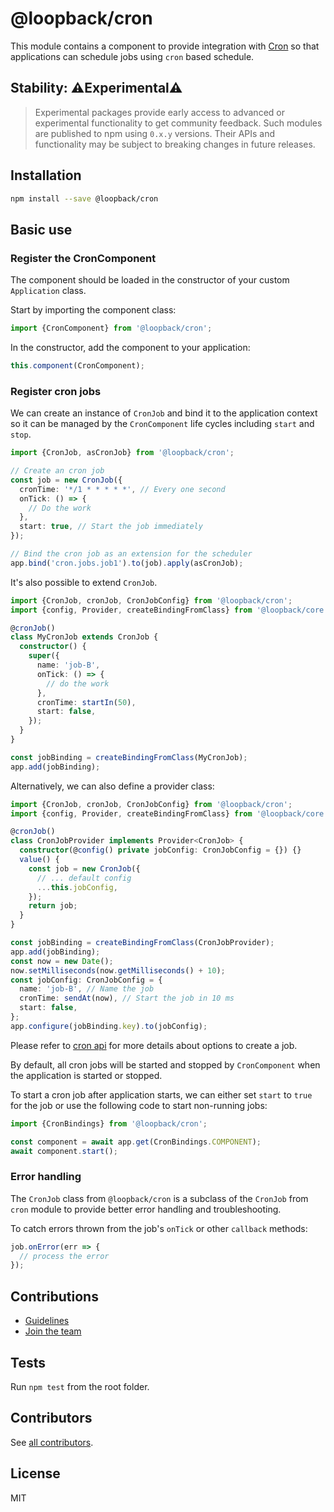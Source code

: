 # @loopback/cron

This module contains a component to provide integration with
[Cron](https://github.com/kelektiv/node-cron) so that applications can schedule
jobs using `cron` based schedule.

## Stability: ⚠️Experimental⚠️

> Experimental packages provide early access to advanced or experimental
> functionality to get community feedback. Such modules are published to npm
> using `0.x.y` versions. Their APIs and functionality may be subject to
> breaking changes in future releases.

## Installation

```sh
npm install --save @loopback/cron
```

## Basic use

### Register the CronComponent

The component should be loaded in the constructor of your custom `Application`
class.

Start by importing the component class:

```ts
import {CronComponent} from '@loopback/cron';
```

In the constructor, add the component to your application:

```ts
this.component(CronComponent);
```

### Register cron jobs

We can create an instance of `CronJob` and bind it to the application context so
it can be managed by the `CronComponent` life cycles including `start` and
`stop`.

```ts
import {CronJob, asCronJob} from '@loopback/cron';

// Create an cron job
const job = new CronJob({
  cronTime: '*/1 * * * * *', // Every one second
  onTick: () => {
    // Do the work
  },
  start: true, // Start the job immediately
});

// Bind the cron job as an extension for the scheduler
app.bind('cron.jobs.job1').to(job).apply(asCronJob);
```

It's also possible to extend `CronJob`.

```ts
import {CronJob, cronJob, CronJobConfig} from '@loopback/cron';
import {config, Provider, createBindingFromClass} from '@loopback/core';

@cronJob()
class MyCronJob extends CronJob {
  constructor() {
    super({
      name: 'job-B',
      onTick: () => {
        // do the work
      },
      cronTime: startIn(50),
      start: false,
    });
  }
}

const jobBinding = createBindingFromClass(MyCronJob);
app.add(jobBinding);
```

Alternatively, we can also define a provider class:

```ts
import {CronJob, cronJob, CronJobConfig} from '@loopback/cron';
import {config, Provider, createBindingFromClass} from '@loopback/core';

@cronJob()
class CronJobProvider implements Provider<CronJob> {
  constructor(@config() private jobConfig: CronJobConfig = {}) {}
  value() {
    const job = new CronJob({
      // ... default config
      ...this.jobConfig,
    });
    return job;
  }
}

const jobBinding = createBindingFromClass(CronJobProvider);
app.add(jobBinding);
const now = new Date();
now.setMilliseconds(now.getMilliseconds() + 10);
const jobConfig: CronJobConfig = {
  name: 'job-B', // Name the job
  cronTime: sendAt(now), // Start the job in 10 ms
  start: false,
};
app.configure(jobBinding.key).to(jobConfig);
```

Please refer to [cron api](https://github.com/kelektiv/node-cron#api) for more
details about options to create a job.

By default, all cron jobs will be started and stopped by `CronComponent` when
the application is started or stopped.

To start a cron job after application starts, we can either set `start` to
`true` for the job or use the following code to start non-running jobs:

```ts
import {CronBindings} from '@loopback/cron';

const component = await app.get(CronBindings.COMPONENT);
await component.start();
```

### Error handling

The `CronJob` class from `@loopback/cron` is a subclass of the `CronJob` from
`cron` module to provide better error handling and troubleshooting.

To catch errors thrown from the job's `onTick` or other `callback` methods:

```ts
job.onError(err => {
  // process the error
});
```

## Contributions

- [Guidelines](https://github.com/loopbackio/loopback-next/blob/master/docs/CONTRIBUTING.md)
- [Join the team](https://github.com/loopbackio/loopback-next/issues/110)

## Tests

Run `npm test` from the root folder.

## Contributors

See
[all contributors](https://github.com/loopbackio/loopback-next/graphs/contributors).

## License

MIT
